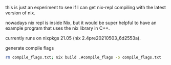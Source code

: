 this is just an experiment to see if I can get nix-repl compiling with the latest version of nix.

nowadays nix repl is inside Nix, but it would be super helpful to have an example
program that uses the nix library in C++.

currently runs on nixpkgs 21.05 (nix 2.4pre20210503_6d2553a).

generate compile flags
```sh
rm compile_flags.txt; nix build .#compile_flags -o compile_flags.txt
```